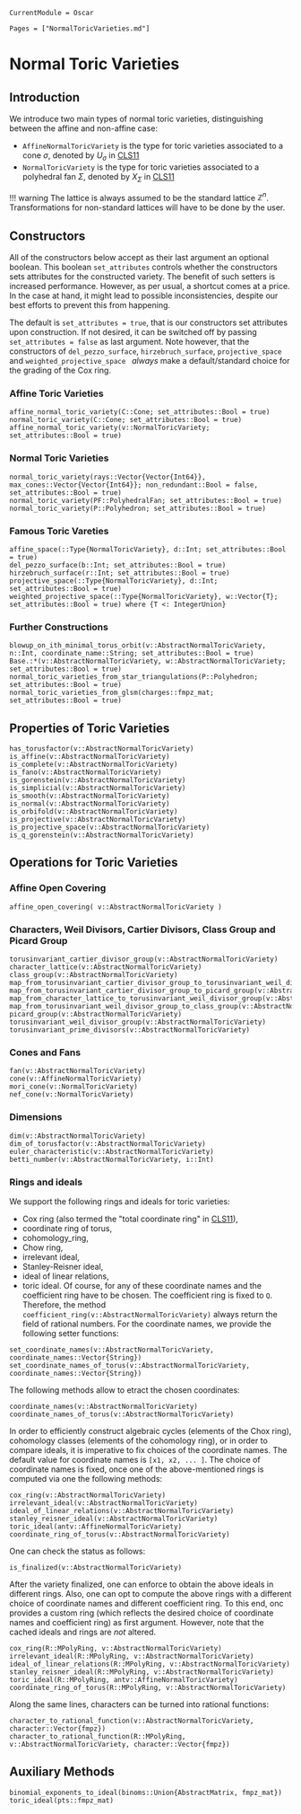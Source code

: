 ```@meta
CurrentModule = Oscar
```

```@contents
Pages = ["NormalToricVarieties.md"]
```

# Normal Toric Varieties

## Introduction

We introduce two main types of normal toric varieties, distinguishing between
the affine and non-affine case:
- `AffineNormalToricVariety` is the type for toric varieties associated to a cone $\sigma$, denoted by $U_{\sigma}$ in [CLS11](@cite)
- `NormalToricVariety` is the type for toric varieties associated to a polyhedral fan $\Sigma$, denoted by $X_{\Sigma}$ in [CLS11](@cite)

!!! warning
    The lattice is always assumed to be the standard lattice $\mathbb{Z}^n$.
    Transformations for non-standard lattices will have to be done by the user.


## Constructors

All of the constructors below accept as their last argument an optional boolean. This boolean `set_attributes` controls whether the constructors
sets attributes for the constructed variety. The benefit of such setters is increased performance. However, as per usual, a shortcut comes at
a price. In the case at hand, it might lead to possible inconsistencies, despite our best efforts to prevent this from happening.

The default is `set_attributes = true`, that is our constructors set attributes upon construction. If not desired, it can be switched off by
passing `set_attributes = false` as last argument. Note however, that the constructors of `del_pezzo_surface`, `hirzebruch_surface`,
`projective_space` and `weighted_projective_space ` *always* make a default/standard choice for the grading of the Cox ring.


### Affine Toric Varieties

```@docs
affine_normal_toric_variety(C::Cone; set_attributes::Bool = true)
normal_toric_variety(C::Cone; set_attributes::Bool = true)
affine_normal_toric_variety(v::NormalToricVariety; set_attributes::Bool = true)
```

### Normal Toric Varieties

```@docs
normal_toric_variety(rays::Vector{Vector{Int64}}, max_cones::Vector{Vector{Int64}}; non_redundant::Bool = false, set_attributes::Bool = true)
normal_toric_variety(PF::PolyhedralFan; set_attributes::Bool = true)
normal_toric_variety(P::Polyhedron; set_attributes::Bool = true)
```

### Famous Toric Vareties

```@docs
affine_space(::Type{NormalToricVariety}, d::Int; set_attributes::Bool = true)
del_pezzo_surface(b::Int; set_attributes::Bool = true)
hirzebruch_surface(r::Int; set_attributes::Bool = true)
projective_space(::Type{NormalToricVariety}, d::Int; set_attributes::Bool = true)
weighted_projective_space(::Type{NormalToricVariety}, w::Vector{T}; set_attributes::Bool = true) where {T <: IntegerUnion}
```

### Further Constructions

```@docs
blowup_on_ith_minimal_torus_orbit(v::AbstractNormalToricVariety, n::Int, coordinate_name::String; set_attributes::Bool = true)
Base.:*(v::AbstractNormalToricVariety, w::AbstractNormalToricVariety; set_attributes::Bool = true)
normal_toric_varieties_from_star_triangulations(P::Polyhedron; set_attributes::Bool = true)
normal_toric_varieties_from_glsm(charges::fmpz_mat; set_attributes::Bool = true)
```


## Properties of Toric Varieties

```@docs
has_torusfactor(v::AbstractNormalToricVariety)
is_affine(v::AbstractNormalToricVariety)
is_complete(v::AbstractNormalToricVariety)
is_fano(v::AbstractNormalToricVariety)
is_gorenstein(v::AbstractNormalToricVariety)
is_simplicial(v::AbstractNormalToricVariety)
is_smooth(v::AbstractNormalToricVariety)
is_normal(v::AbstractNormalToricVariety)
is_orbifold(v::AbstractNormalToricVariety)
is_projective(v::AbstractNormalToricVariety)
is_projective_space(v::AbstractNormalToricVariety)
is_q_gorenstein(v::AbstractNormalToricVariety)
```


## Operations for Toric Varieties

### Affine Open Covering

```@docs
affine_open_covering( v::AbstractNormalToricVariety )
```

### Characters, Weil Divisors, Cartier Divisors, Class Group and Picard Group

```@docs
torusinvariant_cartier_divisor_group(v::AbstractNormalToricVariety)
character_lattice(v::AbstractNormalToricVariety)
class_group(v::AbstractNormalToricVariety)
map_from_torusinvariant_cartier_divisor_group_to_torusinvariant_weil_divisor_group(v::AbstractNormalToricVariety)
map_from_torusinvariant_cartier_divisor_group_to_picard_group(v::AbstractNormalToricVariety)
map_from_character_lattice_to_torusinvariant_weil_divisor_group(v::AbstractNormalToricVariety)
map_from_torusinvariant_weil_divisor_group_to_class_group(v::AbstractNormalToricVariety)
picard_group(v::AbstractNormalToricVariety)
torusinvariant_weil_divisor_group(v::AbstractNormalToricVariety)
torusinvariant_prime_divisors(v::AbstractNormalToricVariety)
```

### Cones and Fans

```@docs
fan(v::AbstractNormalToricVariety)
cone(v::AffineNormalToricVariety)
mori_cone(v::NormalToricVariety)
nef_cone(v::NormalToricVariety)
```

### Dimensions

```@docs
dim(v::AbstractNormalToricVariety)
dim_of_torusfactor(v::AbstractNormalToricVariety)
euler_characteristic(v::AbstractNormalToricVariety)
betti_number(v::AbstractNormalToricVariety, i::Int)
```

### Rings and ideals

We support the following rings and ideals for toric varieties:
- Cox ring (also termed the "total coordinate ring" in [CLS11](@cite)),
- coordinate ring of torus,
- cohomology_ring,
- Chow ring,
- irrelevant ideal,
- Stanley-Reisner ideal,
- ideal of linear relations,
- toric ideal.
Of course, for any of these coordinate names and the coefficient ring
have to be chosen. The coefficient ring is fixed to `Q`. Therefore, the
method `coefficient_ring(v::AbstractNormalToricVariety)` always return
the field of rational numbers. For the coordinate names, we provide the
following setter functions:
```@docs
set_coordinate_names(v::AbstractNormalToricVariety, coordinate_names::Vector{String})
set_coordinate_names_of_torus(v::AbstractNormalToricVariety, coordinate_names::Vector{String})
```
The following methods allow to etract the chosen coordinates:
```@docs
coordinate_names(v::AbstractNormalToricVariety)
coordinate_names_of_torus(v::AbstractNormalToricVariety)
```
In order to efficiently construct algebraic cycles (elements of the Chox ring),
cohomology classes (elements of the cohomology ring), or in order to compare ideals,
it is imperative to fix choices of the coordinate names. The default value for
coordinate names is `[x1, x2, ... ]`. The choice of coordinate names is fixed,
once one of the above-mentioned rings is computed via one the following methods:
```@docs
cox_ring(v::AbstractNormalToricVariety)
irrelevant_ideal(v::AbstractNormalToricVariety)
ideal_of_linear_relations(v::AbstractNormalToricVariety)
stanley_reisner_ideal(v::AbstractNormalToricVariety)
toric_ideal(antv::AffineNormalToricVariety)
coordinate_ring_of_torus(v::AbstractNormalToricVariety)
```
One can check the status as follows:
```@docs
is_finalized(v::AbstractNormalToricVariety)
```
After the variety finalized, one can enforce to obtain the above ideals in different rings.
Also, one can opt to compute the above rings with a different choice of coordinate names
and different coefficient ring. To this end, onc provides a custom ring (which
reflects the desired choice of coordinate names and coefficient ring) as first argument.
However, note that the cached ideals and rings are *not* altered.
```@docs
cox_ring(R::MPolyRing, v::AbstractNormalToricVariety)
irrelevant_ideal(R::MPolyRing, v::AbstractNormalToricVariety)
ideal_of_linear_relations(R::MPolyRing, v::AbstractNormalToricVariety)
stanley_reisner_ideal(R::MPolyRing, v::AbstractNormalToricVariety)
toric_ideal(R::MPolyRing, antv::AffineNormalToricVariety)
coordinate_ring_of_torus(R::MPolyRing, v::AbstractNormalToricVariety)
```
Along the same lines, characters can be turned into rational functions:
```@docs
character_to_rational_function(v::AbstractNormalToricVariety, character::Vector{fmpz})
character_to_rational_function(R::MPolyRing, v::AbstractNormalToricVariety, character::Vector{fmpz})
```


## Auxiliary Methods

```@docs
binomial_exponents_to_ideal(binoms::Union{AbstractMatrix, fmpz_mat})
toric_ideal(pts::fmpz_mat)
```
